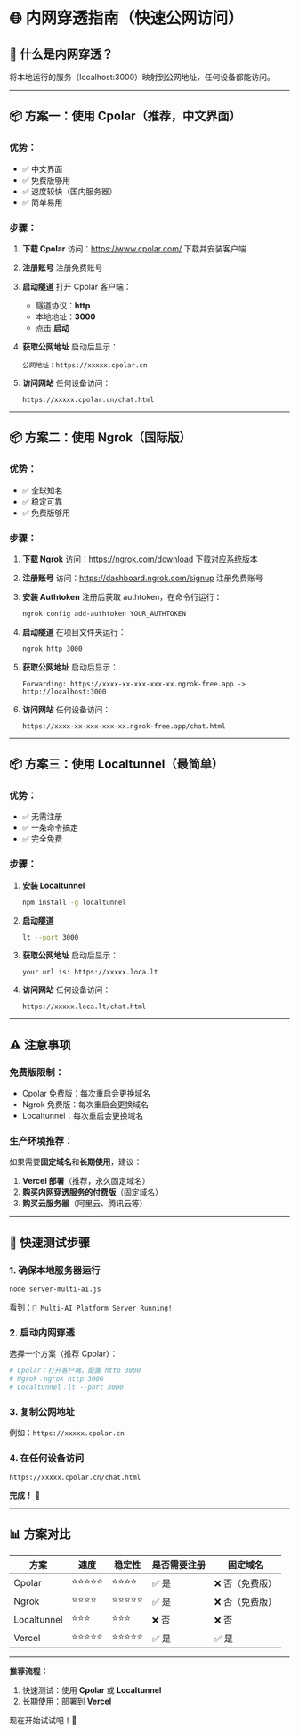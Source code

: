 # 🌐 内网穿透指南（快速公网访问）

## 🚀 什么是内网穿透？
将本地运行的服务（localhost:3000）映射到公网地址，任何设备都能访问。

---

## 📦 方案一：使用 Cpolar（推荐，中文界面）

### **优势：**
- ✅ 中文界面
- ✅ 免费版够用
- ✅ 速度较快（国内服务器）
- ✅ 简单易用

### **步骤：**

1. **下载 Cpolar**
   访问：https://www.cpolar.com/
   下载并安装客户端

2. **注册账号**
   注册免费账号

3. **启动隧道**
   打开 Cpolar 客户端：
   - 隧道协议：**http**
   - 本地地址：**3000**
   - 点击 **启动**

4. **获取公网地址**
   启动后显示：
   ```
   公网地址：https://xxxxx.cpolar.cn
   ```

5. **访问网站**
   任何设备访问：
   ```
   https://xxxxx.cpolar.cn/chat.html
   ```

---

## 📦 方案二：使用 Ngrok（国际版）

### **优势：**
- ✅ 全球知名
- ✅ 稳定可靠
- ✅ 免费版够用

### **步骤：**

1. **下载 Ngrok**
   访问：https://ngrok.com/download
   下载对应系统版本

2. **注册账号**
   访问：https://dashboard.ngrok.com/signup
   注册免费账号

3. **安装 Authtoken**
   注册后获取 authtoken，在命令行运行：
   ```bash
   ngrok config add-authtoken YOUR_AUTHTOKEN
   ```

4. **启动隧道**
   在项目文件夹运行：
   ```bash
   ngrok http 3000
   ```

5. **获取公网地址**
   启动后显示：
   ```
   Forwarding: https://xxxx-xx-xxx-xxx-xx.ngrok-free.app -> http://localhost:3000
   ```

6. **访问网站**
   任何设备访问：
   ```
   https://xxxx-xx-xxx-xxx-xx.ngrok-free.app/chat.html
   ```

---

## 📦 方案三：使用 Localtunnel（最简单）

### **优势：**
- ✅ 无需注册
- ✅ 一条命令搞定
- ✅ 完全免费

### **步骤：**

1. **安装 Localtunnel**
   ```bash
   npm install -g localtunnel
   ```

2. **启动隧道**
   ```bash
   lt --port 3000
   ```

3. **获取公网地址**
   启动后显示：
   ```
   your url is: https://xxxxx.loca.lt
   ```

4. **访问网站**
   任何设备访问：
   ```
   https://xxxxx.loca.lt/chat.html
   ```

---

## ⚠️ 注意事项

### **免费版限制：**
- Cpolar 免费版：每次重启会更换域名
- Ngrok 免费版：每次重启会更换域名
- Localtunnel：每次重启会更换域名

### **生产环境推荐：**
如果需要**固定域名**和**长期使用**，建议：
1. **Vercel 部署**（推荐，永久固定域名）
2. **购买内网穿透服务的付费版**（固定域名）
3. **购买云服务器**（阿里云、腾讯云等）

---

## 🎯 快速测试步骤

### **1. 确保本地服务器运行**
```bash
node server-multi-ai.js
```
看到：`🚀 Multi-AI Platform Server Running!`

### **2. 启动内网穿透**
选择一个方案（推荐 Cpolar）：
```bash
# Cpolar：打开客户端，配置 http 3000
# Ngrok：ngrok http 3000
# Localtunnel：lt --port 3000
```

### **3. 复制公网地址**
例如：`https://xxxxx.cpolar.cn`

### **4. 在任何设备访问**
```
https://xxxxx.cpolar.cn/chat.html
```

**完成！** 🎉

---

## 📊 方案对比

| 方案 | 速度 | 稳定性 | 是否需要注册 | 固定域名 |
|------|------|--------|--------------|----------|
| Cpolar | ⭐⭐⭐⭐⭐ | ⭐⭐⭐⭐ | ✅ 是 | ❌ 否（免费版） |
| Ngrok | ⭐⭐⭐⭐ | ⭐⭐⭐⭐⭐ | ✅ 是 | ❌ 否（免费版） |
| Localtunnel | ⭐⭐⭐ | ⭐⭐⭐ | ❌ 否 | ❌ 否 |
| Vercel | ⭐⭐⭐⭐⭐ | ⭐⭐⭐⭐⭐ | ✅ 是 | ✅ 是 |

---

**推荐流程：**
1. 快速测试：使用 **Cpolar** 或 **Localtunnel**
2. 长期使用：部署到 **Vercel**

现在开始试试吧！🚀

